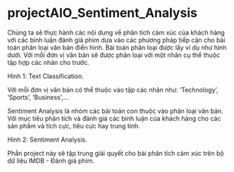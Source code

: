 # projectAIO_Sentiment_Analysis
Chúng ta sẽ thực hành các nội dung về phân tích cảm xúc của khách hàng với các
bình luận đánh giá phim dựa vào các phương pháp tiếp cận cho bài toán phân loại văn bản điển hình.
Bài toán phân loại được lấy ví dụ như hình dưới. Với mỗi đơn vị văn bản sẽ được phân loại với một
nhãn cụ thể thuộc tập hợp các nhãn cho trước.

Hình 1: Text Classification.

Với mỗi đơn vị văn bản có thể thuộc vào tập các nhãn như: ‘Technology’, ‘Sports’, ‘Business’,...


Sentiment Analysis là nhóm các bài toán con thuộc vào phân loại văn bản. Với mục tiêu phân
tích và đánh giá các bình luận của khách hàng cho các sản phẩm và tích cực, tiêu cực hay trung tính.

Hình 2: Sentiment Analysis.

Phần project này sẽ tập trung giải quyết cho bài phân tích cảm xúc trên bộ dữ liệu IMDB - Đánh
giá phim.
